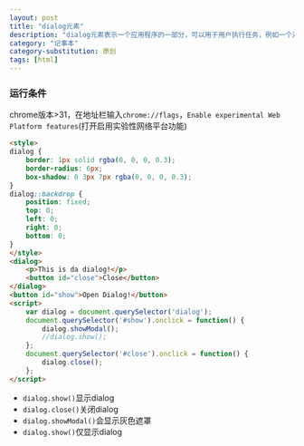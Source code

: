 ```yaml
---
layout: post
title: "dialog元素"
description: "dialog元素表示一个应用程序的一部分，可以用于用户执行任务，例如一个对话框、浮层或弹出窗口。"
category: "记事本"
category-substitution: 原创
tags: [html]
---
```


### 运行条件

chrome版本>31，在地址栏输入`chrome://flags`，`Enable experimental Web Platform features`(打开启用实验性网络平台功能)
<!-- more -->

```html
<style>
dialog {
    border: 1px solid rgba(0, 0, 0, 0.3);
    border-radius: 6px;
    box-shadow: 0 3px 7px rgba(0, 0, 0, 0.3);
}
dialog::backdrop {
    position: fixed;
    top: 0;
    left: 0;
    right: 0;
    bottom: 0;
}
</style>
<dialog>
    <p>This is da dialog!</p>
    <button id="close">Close</button>
</dialog>
<button id="show">Open Dialog!</button>
<script>
    var dialog = document.querySelector('dialog');
    document.querySelector('#show').onclick = function() {
        dialog.showModal();
        //dialog.show();
    };
    document.querySelector('#close').onclick = function() {
        dialog.close();
    };
</script>
```

* `dialog.show()`显示dialog
* `dialog.close()`关闭dialog
* `dialog.showModal()`会显示灰色遮罩
* `dialog.show()`仅显示dialog
